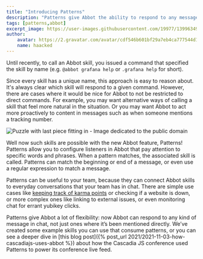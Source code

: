 ```yaml
---
title: "Introducing Patterns"
description: "Patterns give Abbot the ability to respond to any message, not just commands."
tags: [patterns,abbot]
excerpt_image: https://user-images.githubusercontent.com/19977/139963499-5f0db4c3-a72e-4bad-8419-d1ac247c676c.jpeg
author:
    avatar: https://2.gravatar.com/avatar/cdf546b601bf29a7eb4ca777544d11cd?s=160
    name: haacked
---
```


Until recently, to call an Abbot skill, you issued a command that specified the skill by name (e.g. `@abbot grafana help` or `.grafana help` for short).

Since every skill has a unique name, this approach is easy to reason about. It's always clear which skill will respond to a given command. However, there are cases where it would be nice for Abbot to not be restricted to direct commands. For example, you may want alternative ways of calling a skill that feel more natural in the situation. Or you may want Abbot to act more proactively to content in messages such as when someone mentions a tracking number.

![Puzzle with last piece fitting in - Image dedicated to the public domain](https://user-images.githubusercontent.com/19977/139963499-5f0db4c3-a72e-4bad-8419-d1ac247c676c.jpeg "Puzzle image dedicated to the public domain by the author.")

Well now such skills are possible with the new Abbot feature, Patterns! Patterns allow you to configure listeners in Abbot that pay attention to specific words and phrases. When a pattern matches, the associated skill is called. Patterns can match the beginning or end of a message, or even use a regular expression to match a message.

Patterns can be useful to your team, because they can connect Abbot skills to everyday conversations that your team has in chat. There are simple use cases like [keeping track of karma points](https://ab.bot/packages/aseriousbiz/karma) or checking if a website is down, or more complex ones like linking to external issues, or even monitoring chat for errant yubikey clicks.

Patterns give Abbot a lot of flexibility: now Abbot can respond to any kind of message in chat, not just ones where it’s been mentioned directly. We’ve created some example skills you can use that consume patterns, or you can see a deeper dive in [this blog post]({% post_url 2021/2021-11-03-how-cascadiajs-uses-abbot %}) about how the Cascadia JS conference used Patterns to power its conference live feed.
